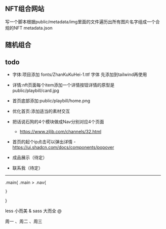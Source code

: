 ## NFT组合网站
写一个脚本根据public/metadata/img里面的文件遍历出所有图片名字组成一个合规的NFT metadata.json

## 随机组合

## todo
- 字体:项目添加 fonts/ZhanKuKuHei-1.ttf 字体 先添加到tailwind再使用
- 详情:nft页面每个item添加一个详情按钮详情的原型是public/playbill/card.jpg
- 首页底部添加:public/playbill/home.png
- 优化首页:添加适当的素材交互


- 把话说石狗的4个模块做成Nav分别对应4个页面
    - https://www.zjlib.com/channels/32.html
- 首页的起个ip点击可以弹出详情 - https://ui.shadcn.com/docs/components/popover


- 成品展示（待定）
- 联系我（待定）

----------------

.main{
    .main > .nav{
        
    }
}



less 小而美 &
sass 大而全 @ 

周一 、周二 、周三